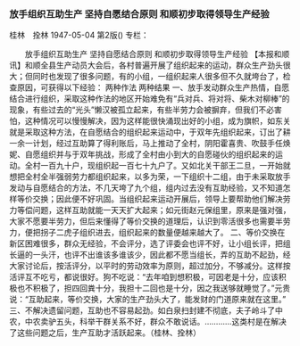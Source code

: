 ### 放手组织互助生产  坚持自愿结合原则  和顺初步取得领导生产经验
桂林　拴林
1947-05-04
第2版()
专栏：

　　放手组织互助生产
    坚持自愿结合原则
    和顺初步取得领导生产经验
    【本报和顺讯】和顺全县生产动员大会后，各村普遍开展了组织起来的运动，群众生产劲头很大；但同时也发现了很多问题，有的小组，一组织起来人很多但不久就垮台了，检查原因，可获得以下经验：
  两种作法  两种结果
    一、放手发动群众生产热情，自愿结合进行组织，采取这种作法的地区开始难免有“兵对兵、将对将、柴木对柳棒”的现象，有些过去的“光头”懒汉被孤立起来，有些半劳力会被摒弃，但我们不必害怕，这种情况可以慢慢解决，因为这样能很快涌现出好的小组，成为旗帜，如东关就是采取这种方法，在自愿结合的组织起来运动中，于双年先组织起来，订出了耕一余一计划，经过互助算了得利账后，马上推动了全村，阴阳霍喜贵、吹鼓手任焕妮、自愿组织并与于双年挑战，形成了全村由小到大的自愿碰伙的组织起来的运动。全村一百九十户，现组织起一百七十九户了。又如北关干部王二旦，一开始就想把全村全半强弱劳力都组织起来，以多为荣，一下组织十二组，由于未采取放手发动与自愿结合的方法，不几天垮了九个组，组内过去没有互助经验，又不知道怎样等价交换；因此便不好巩固。当组织起来运动开展后，领导上要帮助他们解决劳力等偿问题，这样互助就能一天天扩大起来；如元街赵元保组里，原来是强对强，大家不愿要半劳力，但后来懂得了等价交换的道理后，认识到零活很多也需要半劳力，便把拐子二虎子组织进去，组织起来的数量便越来越大了。
    二、等价交换在新区困难很多，群众无经验，不会评分，选了评委会也评不好，让小组长评，把组长逼的一头汗，也评不出谁该多谁该少，因此都不愿当组长，弄的互助不起劲，经大家讨论后，按活评分，以平时的劳动效率为原则，超过加分，不够减分。这样按活评互不吃亏，都说很好。狗不吃说：“去年咱到想积极，可因老是十分，应该积极也不积极了，担四回粪十分，我担十二回也是十分，因之我送够就睡觉了。”元贵说：“互助起来，等价交换，大家的生产劲头大了，能发财的门道原来就在这里。”
    三、不解决遗留问题，互助也不容易起劲。如白泉扫封建不彻底，夫子岭斗了中农，中农卖驴五头，科举干群关系不好，群众不敢说话。…………这类村是在解决了这些问题之后，生产互助才活跃起来。（桂林、拴林）
